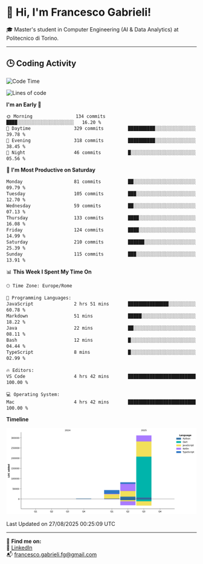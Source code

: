# 👋 Hi, I'm Francesco Gabrieli!

🎓 Master's student in Computer Engineering (AI & Data Analytics) at Politecnico di Torino.  

---

## 🕒 Coding Activity

<!--START_SECTION:waka-->
![Code Time](http://img.shields.io/badge/Code%20Time-125%20hrs%2017%20mins-blue)

![Lines of code](https://img.shields.io/badge/From%20Hello%20World%20I%27ve%20Written-436.4%20thousand%20lines%20of%20code-blue)

**I'm an Early 🐤** 

```text
🌞 Morning                134 commits         ████░░░░░░░░░░░░░░░░░░░░░   16.20 % 
🌆 Daytime                329 commits         ██████████░░░░░░░░░░░░░░░   39.78 % 
🌃 Evening                318 commits         ██████████░░░░░░░░░░░░░░░   38.45 % 
🌙 Night                  46 commits          █░░░░░░░░░░░░░░░░░░░░░░░░   05.56 % 
```
📅 **I'm Most Productive on Saturday** 

```text
Monday                   81 commits          ██░░░░░░░░░░░░░░░░░░░░░░░   09.79 % 
Tuesday                  105 commits         ███░░░░░░░░░░░░░░░░░░░░░░   12.70 % 
Wednesday                59 commits          ██░░░░░░░░░░░░░░░░░░░░░░░   07.13 % 
Thursday                 133 commits         ████░░░░░░░░░░░░░░░░░░░░░   16.08 % 
Friday                   124 commits         ████░░░░░░░░░░░░░░░░░░░░░   14.99 % 
Saturday                 210 commits         ██████░░░░░░░░░░░░░░░░░░░   25.39 % 
Sunday                   115 commits         ███░░░░░░░░░░░░░░░░░░░░░░   13.91 % 
```


📊 **This Week I Spent My Time On** 

```text
🕑︎ Time Zone: Europe/Rome

💬 Programming Languages: 
JavaScript               2 hrs 51 mins       ███████████████░░░░░░░░░░   60.78 % 
Markdown                 51 mins             █████░░░░░░░░░░░░░░░░░░░░   18.22 % 
Java                     22 mins             ██░░░░░░░░░░░░░░░░░░░░░░░   08.11 % 
Bash                     12 mins             █░░░░░░░░░░░░░░░░░░░░░░░░   04.44 % 
TypeScript               8 mins              █░░░░░░░░░░░░░░░░░░░░░░░░   02.99 % 

🔥 Editors: 
VS Code                  4 hrs 42 mins       █████████████████████████   100.00 % 

💻 Operating System: 
Mac                      4 hrs 42 mins       █████████████████████████   100.00 % 
```

**Timeline**

![Lines of Code chart](https://raw.githubusercontent.com/francescogabrieli/francescogabrieli/main/assets/bar_graph.png)


 Last Updated on 27/08/2025 00:25:09 UTC
<!--END_SECTION:waka-->


---



🔗 **Find me on:**  
💼 [LinkedIn](https://www.linkedin.com/in/francesco-gabrieli)  
📬 francesco.gabrieli.fg@gmail.com  



